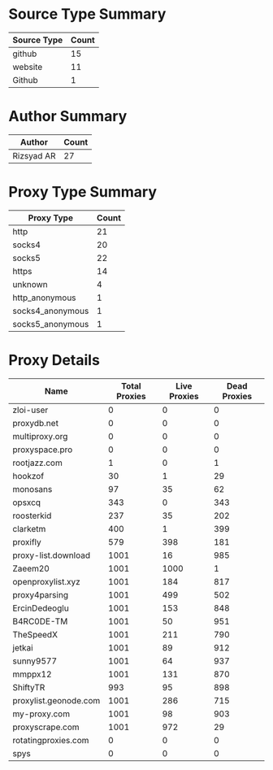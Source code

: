# Source Type Summary

| Source Type | Count |
|-------------|-------|
| github | 15 |
| website | 11 |
| Github | 1 |


# Author Summary

| Author | Count |
|--------|-------|
| Rizsyad AR | 27 |


# Proxy Type Summary

| Proxy Type | Count |
|------------|-------|
| http | 21 |
| socks4 | 20 |
| socks5 | 22 |
| https | 14 |
| unknown | 4 |
| http_anonymous | 1 |
| socks4_anonymous | 1 |
| socks5_anonymous | 1 |


# Proxy Details

| Name | Total Proxies | Live Proxies | Dead Proxies |
|------|---------------|--------------|---------------|
| zloi-user | 0 | 0 | 0 |
| proxydb.net | 0 | 0 | 0 |
| multiproxy.org | 0 | 0 | 0 |
| proxyspace.pro | 0 | 0 | 0 |
| rootjazz.com | 1 | 0 | 1 |
| hookzof | 30 | 1 | 29 |
| monosans | 97 | 35 | 62 |
| opsxcq | 343 | 0 | 343 |
| roosterkid | 237 | 35 | 202 |
| clarketm | 400 | 1 | 399 |
| proxifly | 579 | 398 | 181 |
| proxy-list.download | 1001 | 16 | 985 |
| Zaeem20 | 1001 | 1000 | 1 |
| openproxylist.xyz | 1001 | 184 | 817 |
| proxy4parsing | 1001 | 499 | 502 |
| ErcinDedeoglu | 1001 | 153 | 848 |
| B4RC0DE-TM | 1001 | 50 | 951 |
| TheSpeedX | 1001 | 211 | 790 |
| jetkai | 1001 | 89 | 912 |
| sunny9577 | 1001 | 64 | 937 |
| mmppx12 | 1001 | 131 | 870 |
| ShiftyTR | 993 | 95 | 898 |
| proxylist.geonode.com | 1001 | 286 | 715 |
| my-proxy.com | 1001 | 98 | 903 |
| proxyscrape.com | 1001 | 972 | 29 |
| rotatingproxies.com | 0 | 0 | 0 |
| spys | 0 | 0 | 0 |
